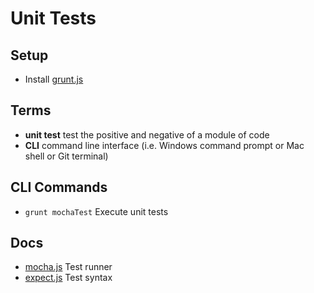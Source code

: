 # Unit Tests
## Setup
* Install [grunt.js](http://gruntjs.com/getting-started)

## Terms
* **unit test** test the positive and negative of a module of code
* **CLI** command line interface (i.e. Windows command prompt or Mac shell or Git terminal)

## CLI Commands
* `grunt mochaTest` Execute unit tests

## Docs
* [mocha.js](http://mochajs.org/) Test runner
* [expect.js](https://www.npmjs.com/package/expect.js) Test syntax
